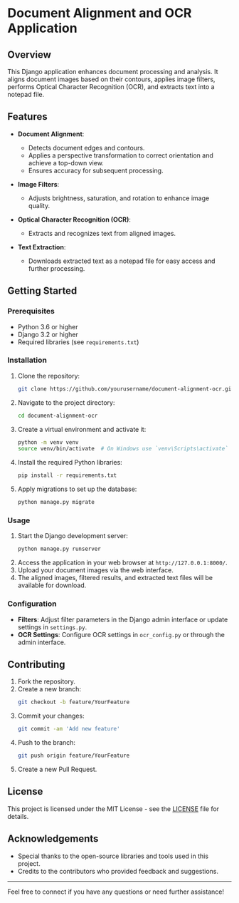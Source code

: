 # Document Alignment and OCR Application

## Overview

This Django application enhances document processing and analysis. It aligns document images based on their contours, applies image filters, performs Optical Character Recognition (OCR), and extracts text into a notepad file.

## Features

- **Document Alignment**: 
  - Detects document edges and contours.
  - Applies a perspective transformation to correct orientation and achieve a top-down view.
  - Ensures accuracy for subsequent processing.

- **Image Filters**:
  - Adjusts brightness, saturation, and rotation to enhance image quality.

- **Optical Character Recognition (OCR)**:
  - Extracts and recognizes text from aligned images.

- **Text Extraction**:
  - Downloads extracted text as a notepad file for easy access and further processing.

## Getting Started

### Prerequisites

- Python 3.6 or higher
- Django 3.2 or higher
- Required libraries (see `requirements.txt`)

### Installation

1. Clone the repository:
    ```bash
    git clone https://github.com/yourusername/document-alignment-ocr.git
    ```
2. Navigate to the project directory:
    ```bash
    cd document-alignment-ocr
    ```
3. Create a virtual environment and activate it:
    ```bash
    python -m venv venv
    source venv/bin/activate  # On Windows use `venv\Scripts\activate`
    ```
4. Install the required Python libraries:
    ```bash
    pip install -r requirements.txt
    ```
5. Apply migrations to set up the database:
    ```bash
    python manage.py migrate
    ```

### Usage

1. Start the Django development server:
    ```bash
    python manage.py runserver
    ```
2. Access the application in your web browser at `http://127.0.0.1:8000/`.
3. Upload your document images via the web interface.
4. The aligned images, filtered results, and extracted text files will be available for download.

### Configuration

- **Filters**: Adjust filter parameters in the Django admin interface or update settings in `settings.py`.
- **OCR Settings**: Configure OCR settings in `ocr_config.py` or through the admin interface.

## Contributing

1. Fork the repository.
2. Create a new branch:
    ```bash
    git checkout -b feature/YourFeature
    ```
3. Commit your changes:
    ```bash
    git commit -am 'Add new feature'
    ```
4. Push to the branch:
    ```bash
    git push origin feature/YourFeature
    ```
5. Create a new Pull Request.

## License

This project is licensed under the MIT License - see the [LICENSE](LICENSE) file for details.

## Acknowledgements

- Special thanks to the open-source libraries and tools used in this project.
- Credits to the contributors who provided feedback and suggestions.

---

Feel free to connect if you have any questions or need further assistance!

